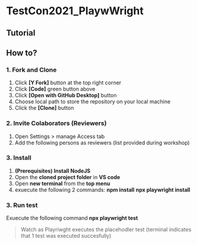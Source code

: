 # TestCon2021_PlaywWright
## Tutorial
## How to?
### 1. Fork and Clone
1. Click **[Y Fork]** button at the top right corner
1. Click **[Code]** green button above
1. Click **[Open with GitHub Desktop]** button
1. Choose local path to store the repository on your local machine
1. Click the **[Clone]** button
### 2. Invite Colaborators (Reviewers)
1. Open Settings > manage Access tab
2. Add the following persons as reviewers (list provided during workshop)
### 3. Install
1. **(Prerequisites) Install NodeJS**
2. Open the **cloned project folder** in **VS code**
3. Open **new terminal** from the **top menu**
4. exuecute the following 2 commands:
**npm install**
**npx playwright install**
### 3. Run test
Exuecute the following command
**npx playwright test**
> Watch as Playriwght executes the placehodler test (terminal indicates that 1 test was executed succesfully)
